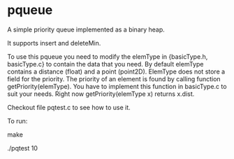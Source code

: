 # pqueue

A simple priority queue implemented as a binary heap. 

It  supports insert and deleteMin. 

To use this pqueue you need to modify the elemType in {basicType.h, basicType.c} to contain the data that you need.  By default elemType contains a distance (float) and a point (point2D).  ElemType does not store a field for the priority. The priority of an element is found by calling function getPriority(elemType). You have to implement this function in basicType.c to suit your needs. Right now  getPriority(elemType x) returns x.dist. 



Checkout file pqtest.c to see how to use it. 

To run: 

make 

./pqtest 10 
